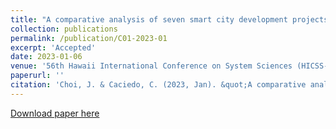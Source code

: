 ```yaml
---
title: "A comparative analysis of seven smart city development projects: institutional economic, technical and policy perspectives"
collection: publications
permalink: /publication/C01-2023-01
excerpt: 'Accepted'
date: 2023-01-06
venue: '56th Hawaii International Conference on System Sciences (HICSS-56)'
paperurl: ''
citation: 'Choi, J. & Caciedo, C. (2023, Jan). &quot;A comparative analysis of seven smart city development projects: institutional economic, technical and policy perspectives.&quot; <i>56th Hawaii International Conference on System Sciences</i>, Hawaii, United States.'
---
```


[Download paper here]()
